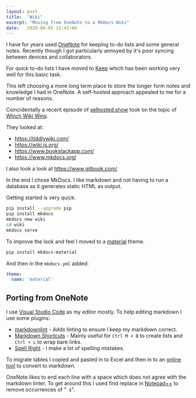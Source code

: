 ```yaml
---
layout: post
title:  "Wiki"
excerpt: "Moving from OneNote to a MkDocs Wiki"
date:   2020-04-05 12:43:00
---
```


I have for years used [OneNote](https://www.onenote.com/) for keeping to-do lists and some general notes. Recently though I got particularly annoyed by it's poor syncing between devices and collaborators.

For quick to-do lists I have moved to [Keep](https://www.google.com/keep/) which has been working very well for this basic task.

This left choosing a more long term place to store the longer form notes and knowledge I had in OneNote. A self-hosted approach appealed to me for a number of reasons.

Coincidentally a recent episode of [selhosted.show](https://selfhosted.show/) took on the topic of [Which Wiki Wins](https://selfhosted.show/12).

They looked at:

* <https://tiddlywiki.com/>
* <https://wiki.js.org/>
* <https://www.bookstackapp.com/>
* <https://www.mkdocs.org/>

I also took a look at <https://www.gitbook.com/>

In the end I chose MkDocs. I like markdown and not having to run a database as it generates static HTML as output.

Getting started is very quick:

```bash
pip install --upgrade pip
pip install mkdocs
mkdocs new wiki
cd wiki
mkdocs serve
```

To improve the look and feel I moved to a [material](https://squidfunk.github.io/mkdocs-material/) theme.

```bash
pip install mkdocs-material
```

And then in the `mkdocs.yml` added:

```yml
theme:
  name: 'material'
```

## Porting from OneNote

I use [Visual Studio Code](https://code.visualstudio.com/) as my editor mostly.
To help editing markdown I use some plugins:

* [markdownlint](https://marketplace.visualstudio.com/items?itemName=DavidAnson.vscode-markdownlint) - Adds linting to ensure I keep my markdown correct.
* [Markdown Shortcuts](https://marketplace.visualstudio.com/items?itemName=mdickin.markdown-shortcuts) - Mainly useful for `Ctrl M + B` to create lists and `Ctrl + L` to wrap bare links.
* [Spell Right](https://marketplace.visualstudio.com/items?itemName=ban.spellright) - I make a lot of spelling mistakes.

To migrate tables I copied and pasted in to Excel and then in to an [online tool]((https://thisdavej.com/copy-table-in-excel-and-paste-as-a-markdown-table/)
) to convert to markdown.

OneNote likes to end each line with a space which does not agree with the markdown linter. To get around this I used find replace in [Notepad++](https://notepad-plus-plus.org/) to remove occurrences of "` $`".
